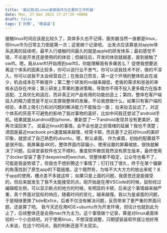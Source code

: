 ```yaml
---
title: '最近尝试Linux桌面版作为主要的工作机器'
date: Mon, 27 Dec 2021 17:27:39 +0000
draft: false
tags: ['折腾', '瞎逼逼']
---
```


接触linux时间应该是比较久了，具体多久也不记得，服务器当然一直都是linux，但linux作为日常主力倒是第一次；这里做个记录吧。 出发点应该算是对apple体系逃离的延续吧，最早入行接触时间最久的就是apple的研发体系；最初感觉不错，不论是开发还是使用的的体验；但越往后，开发的体验就越差，直到接触了swift。嗯，我从swift1开始用到swift5，你能理解我有多痛苦么？ 促使我想要逃离这个体系的因素比较多，你可以说行业不景气，你可以说我技术不好，做的不深入，你可以说我不太会经营自己；在我自己而言，第一这个环境的整体机会在减少，机会成本在不断提升；第二整个研发的roi越来越低，老板的需求和爸爸的审核永远存在冲突；第三研发上苹果的激进策略，导致你不得不投入更多精力在版本适配、工具优化和适应，而非真正对产品有用的功能创造上；第四，整体在客户端投入的精力感觉是不足以支撑我整体的发展，不论我想做什么，如果只有客户端的经验，本质上吸引力和对问题的解决能力不能独当一面； 扯来扯去扯远了。对这个体系的厌恶不可避免的影响了我对事物的喜好，比如中间我还尝试了android手机。结果就是从android到iphone，重新尝了一下android发现并没有更美好，就再次滚回来了。 说最近linux的事情，会不会也是之前情绪的延展？我也不清楚；诱因是最近macbook pro速度越来越慢，经常卡顿，而且基于之前对linux的美好印象，就尝试了自己熟悉的ubuntu，嗯，默认桌面。 作为桌面，初始的配置就不是很开始，我屏幕是4K的，整体界面内容偏小，使用设置的屏幕缩放，很快就解决了问题。后续安装软件也又不顺利，重度软件微信竟然没有原生版本，最终使用了docker安装了基于deepwine的wechat，但整体都不稳定，公众号也看不了，可能是我姿势错了，但我也不想折腾这个事情了；钉钉找了很久，终于在某个偏僻的角落找到了原生app的下载链接。这个既然有，为啥不大大方方的放出来呢？关于app的使用，槽点差不多就这样； 如果只是上面的问题，我感觉还是能接受的，但后来就发生了我不太能接受的点。刚开始是在用VSCode的时候，鼠标经过编辑框左侧，可以显示断点的地方的时候，有明显的卡顿，后来这个事情越来越严重，真个界面对鼠标的响应，随着时间的变化，越来越慢。我以为是桌面的问题，于是相继更换了kde和xfce，后者不仅没有解决问题，反而带来了更严重的界面问题，还是算了吧。 我今天还在用KDE+ubuntu作为开发环境，但估计也就到此为止了，后续整体还是会用mac作为主力。这个事情做个记录，算是对linux桌面体验的一个小总结吧。对于使用linux，不想深度调整，只期望装装软件就让他好用人来说，在这个时间点，我的判断还是不太现实。